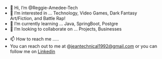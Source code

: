 - 👋 Hi, I’m @Reggie-Amedee-Tech
- 👀 I’m interested in ... Technology, Video Games, Dark Fantasy Art/Fiction, and Battle Rap!
- 🌱 I’m currently learning ... Java, SpringBoot, Postgre
- 💞️ I’m looking to collaborate on ... Projects, Businesses

<!---
Reggie-Amedee-Tech/Reggie-Amedee-Tech is a ✨ special ✨ repository because its `README.md` (this file) appears on your GitHub profile.
You can click the Preview link to take a look at your changes.
--->

- 📫 How to reach me .....
- You can reach out to me at @jeantechnical1992@gmail.com or you can follow me on [Linkedin](https://www.linkedin.com/in/reginaldamedee/)
